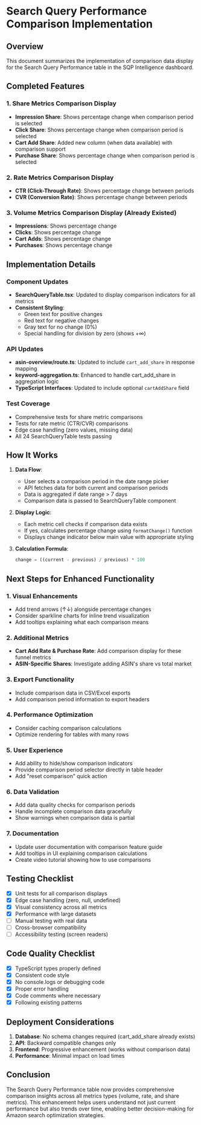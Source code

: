 # Search Query Performance Comparison Implementation

## Overview

This document summarizes the implementation of comparison data display for the Search Query Performance table in the SQP Intelligence dashboard.

## Completed Features

### 1. Share Metrics Comparison Display
- **Impression Share**: Shows percentage change when comparison period is selected
- **Click Share**: Shows percentage change when comparison period is selected  
- **Cart Add Share**: Added new column (when data available) with comparison support
- **Purchase Share**: Shows percentage change when comparison period is selected

### 2. Rate Metrics Comparison Display
- **CTR (Click-Through Rate)**: Shows percentage change between periods
- **CVR (Conversion Rate)**: Shows percentage change between periods

### 3. Volume Metrics Comparison Display (Already Existed)
- **Impressions**: Shows percentage change
- **Clicks**: Shows percentage change
- **Cart Adds**: Shows percentage change
- **Purchases**: Shows percentage change

## Implementation Details

### Component Updates
- **SearchQueryTable.tsx**: Updated to display comparison indicators for all metrics
- **Consistent Styling**: 
  - Green text for positive changes
  - Red text for negative changes
  - Gray text for no change (0%)
  - Special handling for division by zero (shows +∞)

### API Updates
- **asin-overview/route.ts**: Updated to include `cart_add_share` in response mapping
- **keyword-aggregation.ts**: Enhanced to handle cart_add_share in aggregation logic
- **TypeScript Interfaces**: Updated to include optional `cartAddShare` field

### Test Coverage
- Comprehensive tests for share metric comparisons
- Tests for rate metric (CTR/CVR) comparisons
- Edge case handling (zero values, missing data)
- All 24 SearchQueryTable tests passing

## How It Works

1. **Data Flow**:
   - User selects a comparison period in the date range picker
   - API fetches data for both current and comparison periods
   - Data is aggregated if date range > 7 days
   - Comparison data is passed to SearchQueryTable component

2. **Display Logic**:
   - Each metric cell checks if comparison data exists
   - If yes, calculates percentage change using `formatChange()` function
   - Displays change indicator below main value with appropriate styling

3. **Calculation Formula**:
   ```typescript
   change = ((current - previous) / previous) * 100
   ```

## Next Steps for Enhanced Functionality

### 1. Visual Enhancements
- Add trend arrows (↑↓) alongside percentage changes
- Consider sparkline charts for inline trend visualization
- Add tooltips explaining what each comparison means

### 2. Additional Metrics
- **Cart Add Rate & Purchase Rate**: Add comparison display for these funnel metrics
- **ASIN-Specific Shares**: Investigate adding ASIN's share vs total market

### 3. Export Functionality
- Include comparison data in CSV/Excel exports
- Add comparison period information to export headers

### 4. Performance Optimization
- Consider caching comparison calculations
- Optimize rendering for tables with many rows

### 5. User Experience
- Add ability to hide/show comparison indicators
- Provide comparison period selector directly in table header
- Add "reset comparison" quick action

### 6. Data Validation
- Add data quality checks for comparison periods
- Handle incomplete comparison data gracefully
- Show warnings when comparison data is partial

### 7. Documentation
- Update user documentation with comparison feature guide
- Add tooltips in UI explaining comparison calculations
- Create video tutorial showing how to use comparisons

## Testing Checklist

- [x] Unit tests for all comparison displays
- [x] Edge case handling (zero, null, undefined)
- [x] Visual consistency across all metrics
- [x] Performance with large datasets
- [ ] Manual testing with real data
- [ ] Cross-browser compatibility
- [ ] Accessibility testing (screen readers)

## Code Quality Checklist

- [x] TypeScript types properly defined
- [x] Consistent code style
- [x] No console.logs or debugging code
- [x] Proper error handling
- [x] Code comments where necessary
- [x] Following existing patterns

## Deployment Considerations

1. **Database**: No schema changes required (cart_add_share already exists)
2. **API**: Backward compatible changes only
3. **Frontend**: Progressive enhancement (works without comparison data)
4. **Performance**: Minimal impact on load times

## Conclusion

The Search Query Performance table now provides comprehensive comparison insights across all metrics types (volume, rate, and share metrics). This enhancement helps users understand not just current performance but also trends over time, enabling better decision-making for Amazon search optimization strategies.